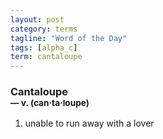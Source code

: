 ```yaml
---
layout: post
category: terms
tagline: "Word of the Day"
tags: [alpha_c]
term: cantaloupe
---
```


<h3>Cantaloupe<br/> <small>&mdash; v. (can<span>&middot;</span>ta<span>&middot;</span>loupe)</small></h3>
<p><ol><li>unable to run away with a lover</li>
</ol></p>
